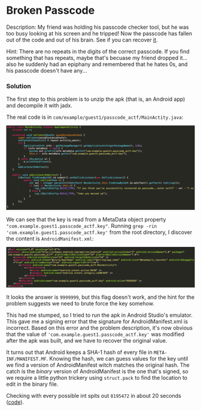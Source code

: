 # Broken Passcode

Description: My friend was holding his passcode checker tool, but he was too busy looking at his screen and he tripped! Now the passcode has fallen out of the code and out of his brain. See if you can recover [it](https://github.com/e-beach/CTFs/blob/master/angstrom2017/brokenpasscode/brokenpasscode.apk?raw=true).

Hint: There are no repeats in the digits of the correct passcode. If you find something that has repeats, maybe that's becuase my friend dropped it... also he suddenly had an epiphany and remembered that he hates 0s, and his passcode doesn't have any...

### Solution

The first step to this problem is to unzip the apk (that is, an Android app) and decompile it with jadx.

The real code is in `com/example/guest1/passcode_actf/MainActity.java`:

![src](https://raw.githubusercontent.com/e-beach/CTFs/master/angstrom2017/brokenpasscode/MainActivity.png)

We can see that the key is read from a MetaData object property `"com.example.guest1.passcode_actf.key"`.
Running `grep -rin 'com.example.guest1.passcode_actf.key'` from the root directory,
I discover the content is `AndroidManifest.xml`:

![xml](https://raw.githubusercontent.com/e-beach/CTFs/master/angstrom2017/brokenpasscode/AndroidManifest.png)


It looks the answer is `9999999`, but this flag doesn't work,
and the hint for the problem suggests we need to brute force the key somehow.

This had me stumped, so I tried to run the apk in Android Studio's emulator.
This gave me a signing error that the signature for AndroidManifest.xml is incorrect.
Based on this error and the problem description, it's now obvious that the value of `'com.example.guest1.passcode_actf.key'`
was modified after the apk was built, and we have to recover the original value.

It turns out that Android keeps a SHA-1 hash of every file in `META-INF/MANIFEST.MF`.
Knowing the hash, we can guess values for the key until we find a version of AndroidManifest witch matches the original hash.
The catch is the *binary* version of AndroidManifest is the one that's signed, so we require
a little python trickery using `struct.pack` to find the location to edit in the binary file.


Checking with every possible int spits out `8195472` in about 20 seconds ([code](https://github.com/e-beach/CTFs/blob/master/angstrom2017/brokenpasscode/passcode_soln.py)).


